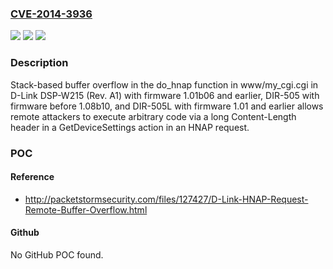 ### [CVE-2014-3936](https://cve.mitre.org/cgi-bin/cvename.cgi?name=CVE-2014-3936)
![](https://img.shields.io/static/v1?label=Product&message=n%2Fa&color=blue)
![](https://img.shields.io/static/v1?label=Version&message=n%2Fa&color=blue)
![](https://img.shields.io/static/v1?label=Vulnerability&message=n%2Fa&color=brighgreen)

### Description

Stack-based buffer overflow in the do_hnap function in www/my_cgi.cgi in D-Link DSP-W215 (Rev. A1) with firmware 1.01b06 and earlier, DIR-505 with firmware before 1.08b10, and DIR-505L with firmware 1.01 and earlier allows remote attackers to execute arbitrary code via a long Content-Length header in a GetDeviceSettings action in an HNAP request.

### POC

#### Reference
- http://packetstormsecurity.com/files/127427/D-Link-HNAP-Request-Remote-Buffer-Overflow.html

#### Github
No GitHub POC found.

